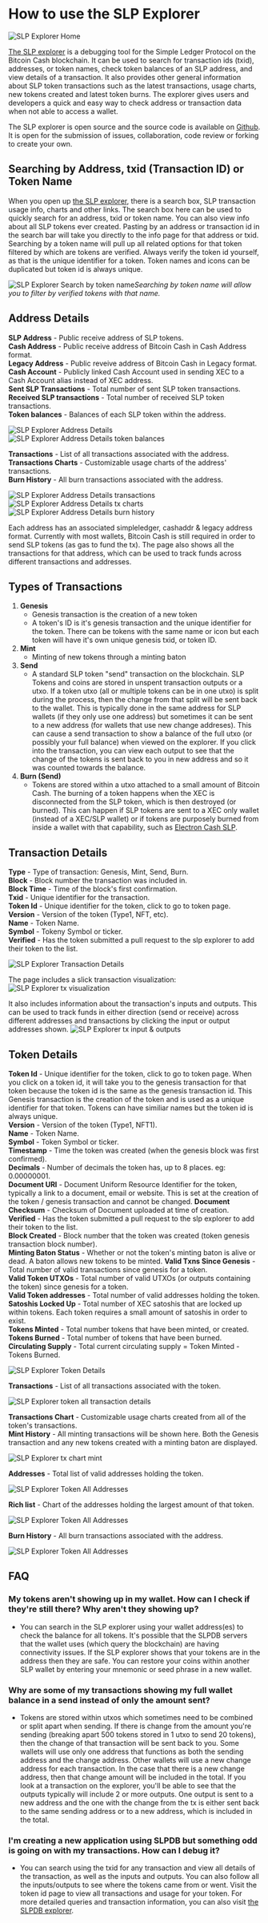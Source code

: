 # How to use the SLP Explorer

![SLP Explorer Home](./images/slpexplorer-home.png "SLP Explorer Home")

<!-- *The Homepage of the Simple Ledger Protocol Explorer used to search addresses, txid and tokens.* -->

[The SLP explorer](https://simpleledger.info) is a debugging tool for the Simple Ledger Protocol on the Bitcoin Cash blockchain. It can be used to search for transaction ids (txid), addresses, or token names, check token balances of an SLP address, and view details of a transaction. It also provides other general information about SLP token transactions such as the latest transactions, usage charts, new tokens created and latest token burns. The explorer gives users and developers a quick and easy way to check address or transaction data when not able to access a wallet.

The SLP explorer is open source and the source code is available on [Github](https://github.com/blockparty-sh/slp-explorer). It is open for the submission of issues, collaboration, code review or forking to create your own.

## Searching by Address, txid (Transaction ID) or Token Name

When you open up [the SLP explorer](https://simpleledger.info), there is a search box, SLP transaction usage info, charts and other links. The search box here can be used to quickly search for an address, txid or token name. You can also view info about all SLP tokens ever created. Pasting by an address or transaction id in the search bar will take you directly to the info page for that address or txid. Searching by a token name will pull up all related options for that token filtered by which are tokens are verified. Always verify the token id yourself, as that is the unique identifier for a token. Token names and icons can be duplicated but token id is always unique.

![SLP Explorer Search by token name](./images/slpexplorer-search-sour.png "SLP Explorer Search by Token")*Searching by token name will allow you to filter by verified tokens with that name.*

## Address Details

**SLP Address** - Public receive address of SLP tokens.  
**Cash Address** - Public receive address of Bitcoin Cash in Cash Address format.  
**Legacy Address** - Public reveive address of Bitcoin Cash in Legacy format.   
**Cash Account** - Publicly linked Cash Account used in sending XEC to a Cash Account alias instead of XEC address.  
**Sent SLP Transactions** - Total number of sent SLP token transactions.  
**Received SLP transactions** - Total number of received SLP token transactions.  
**Token balances** - Balances of each SLP token within the address.  

![SLP Explorer Address Details](./images/slpexplorer-address-details.png "SLP Explorer Address Details")
![SLP Explorer Address Details token balances](./images/slpexplorer-address-tknbal.png "SLP Explorer Address token balances")

**Transactions** - List of all transactions associated with the address.  
**Transactions Charts** - Customizable usage charts of the address' transactions.  
**Burn History** - All burn transactions associated with the address.  

![SLP Explorer Address Details transactions](./images/slpexplorer-address-tx.png "SLP Explorer Address transactions")
![SLP Explorer Address Details tx charts](./images/slpexplorer-address-tx-charts.png "SLP Explorer Address tx charts")
![SLP Explorer Address Details burn history](./images/slpexplorer-address-brn.png "SLP Explorer Address Details burn history")

Each address has an associated simpleledger, cashaddr & legacy address format. Currently with most wallets, Bitcoin Cash is still required in order to send SLP tokens (as gas to fund the tx). The page also shows all the transactions for that address, which can be used to track funds across different transactions and addresses. 

## Types of Transactions

1. **Genesis**
	- Genesis transaction is the creation of a new token
	- A token's ID is it's genesis transaction and the unique identifier for the token. There can be tokens with the same name or icon but each token will have it's own unique genesis txid, or token ID.
2. **Mint**
	- Minting of new tokens through a minting baton
3. **Send** 
	- A standard SLP token "send" transaction on the blockchain. SLP Tokens and coins are stored in unspent transaction outputs or a utxo. If a token utxo (all or multiple tokens can be in one utxo) is split during the process, then the change from that split will be sent back to the wallet. This is typically done in the same address for SLP wallets (if they only use one address) but sometimes it can be sent to a new address (for wallets that use new change addreses). This can cause a send transaction to show a balance of the full utxo (or possibly your full balance) when viewed on the explorer. If you click into the transaction, you can view each output to see that the change of the tokens is sent back to you in new address and so it was counted towards the balance. 
4. **Burn (Send)**
	- Tokens are stored within a utxo attached to a small amount of Bitcoin Cash. The burning of a token happens when the XEC is disconnected from the SLP token, which is then destroyed (or burned). This can happen if SLP tokens are sent to a XEC only wallet (instead of a XEC/SLP wallet) or if tokens are purposely burned from inside a wallet with that capability, such as [Electron Cash SLP](https://simpleledger.cash/project/electron-cash-slp-edition/). 

## Transaction Details

**Type** - Type of transaction: Genesis, Mint, Send, Burn.  
**Block** - Block number the transaction was included in.  
**Block Time** - Time of the block's first confirmation.  
**Txid** - Unique identifier for the transaction.   
**Token Id** - Unique identifier for the token, click to go to token page.  
**Version** - Version of the token (Type1, NFT, etc).  
**Name** - Token Name.  
**Symbol** - Tokeny Symbol or ticker.  
**Verified** - Has the token submitted a pull request to the slp explorer to add their token to the list.  

![SLP Explorer Transaction Details](./images/slpexplorer-transaction-details.png "SLP Explorer Transaction Details")

The page includes a slick transaction visualization:
![SLP Explorer tx visualization](./images/slpexplorer-tx-visual.png "SLP Explorer tx visual")

It also includes information about the transaction's inputs and outputs. This can be used to track funds in either direction (send or receive) across different addresses and transactions by clicking the input or output addresses shown. 
![SLP Explorer tx input & outputs](./images/slpexplorer-inputs-outputs.png "SLP Explorer tx inputs and outputs")

## Token Details

**Token Id** - Unique identifier for the token, click to go to token page. When you click on a token id, it will take you to the genesis transaction for that token because the token id is the same as the genesis transaction id. This Genesis transaction is the creation of the token and is used as a unique identifier for that token. Tokens can have similiar names but the token id is always unique.   
**Version**	- Version of the token (Type1, NFT1).  
**Name** - Token Name.  
**Symbol** - Token Symbol or ticker.  
**Timestamp** - Time the token was created (when the genesis block was first confirmed).  
**Decimals** - Number of decimals the token has, up to 8 places. eg: 0.00000001.  
**Document URI** - Document Uniform Resource Identifier for the token, typically a link to a document, email or website. This is set at the creation of the token / genesis transaction and cannot be changed.
**Document Checksum** - Checksum of Document uploaded at time of creation.  
**Verified** - Has the token submitted a pull request to the slp explorer to add their token to the list.   
**Block Created** - Block number that the token was created (token genesis transaction block number).  
**Minting Baton Status** - Whether or not the token's minting baton is alive or dead. A baton allows new tokens to be minted. 
**Valid Txns Since Genesis** - Total number of valid transactions since genesis for a token.  
**Valid Token UTXOs** - Total number of valid UTXOs (or outputs containing the token) since genesis for a token.  
**Valid Token addresses** - Total number of valid addresses holding the token.  
**Satoshis Locked Up** - Total number of XEC satoshis that are locked up within tokens. Each token requires a small amount of satoshis in order to exist.  
**Tokens Minted** - Total number tokens that have been minted, or created.         
**Tokens Burned** - Total number of tokens that have been burned.  
**Circulating Supply** - Total current circulating supply = Token Minted - Tokens Burned.

![SLP Explorer Token Details](./images/slpexplorer-token-details.png "SLP Explorer Token Details")

**Transactions** - List of all transactions associated with the token.   

![SLP Explorer token all transaction details](./images/slpexplorer-token-tx.png "SLP Explorer Token All Transaction Details")

**Transactions Chart** - Customizable usage charts created from all of the token's transactions.   
**Mint History** - All minting transactions will be shown here. Both the Genesis transaction and any new tokens created with a minting baton are displayed.  

![SLP Explorer tx chart mint](./images/slpexplorer-token-tx-chart-mint.png "SLP Explorer Token tx chart mint")

**Addresses** - Total list of valid addresses holding the token.

![SLP Explorer Token All Addresses](./images/slpexplorer-token-addr.png "SLP Explorer Token Addresses")

**Rich list** - Chart of the addresses holding the largest amount of that token.  

![SLP Explorer Token All Addresses](./images/slpexplorer-richlist.png "SLP Explorer Token Richlist")

**Burn History** - All burn transactions associated with the address.  

![SLP Explorer Token All Addresses](./images/slpexplorer-token-burn.png "SLP Explorer Token Burns")


## FAQ

### My tokens aren't showing up in my wallet. How can I check if they're still there? Why aren't they showing up?
- You can search in the SLP explorer using your wallet address(es) to check the balance for all tokens. It's possible that the SLPDB servers that the wallet uses (which query the blockchain) are having connectivity issues. If the SLP explorer shows that your tokens are in the address then they are safe. You can restore your coins within another SLP wallet by entering your mnemonic or seed phrase in a new wallet.

### Why are some of my transactions showing my full wallet balance in a send instead of only the amount sent? 
- Tokens are stored within utxos which sometimes need to be combined or split apart when sending. If there is change from the amount you're sending (breaking apart 500 tokens stored in 1 utxo to send 20 tokens), then the change of that transaction will be sent back to you. Some wallets will use only one address that functions as both the sending address and the change address. Other wallets will use a new change address for each transaction. In the case that there is a new change address, then that change amount will be included in the total. If you look at a transaction on the explorer, you'll be able to see that the outputs typically will include 2 or more outputs. One output is sent to a new address and the one with the change from the tx is either sent back to the same sending address or to a new address, which is included in the total.

### I'm creating a new application using SLPDB but something odd is going on with my transactions. How can I debug it? 
- You can search using the txid for any transaction and view all details of the transaction, as well as the inputs and outputs. You can also follow all the inputs/outputs to see where the tokens came from or went. Visit the token id page to view all transactions and usage for your token. For more detailed queries and transaction information, you can also visit [the SLPDB explorer](https://slpdb.fountainhead.cash/explorer).
